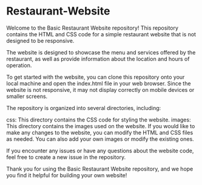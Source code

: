 # Restaurant-Website
Welcome to the Basic Restaurant Website repository! This repository contains the HTML and CSS code for a simple restaurant website that is not designed to be responsive.

The website is designed to showcase the menu and services offered by the restaurant, as well as provide information about the location and hours of operation.

To get started with the website, you can clone this repository onto your local machine and open the index.html file in your web browser. Since the website is not responsive, it may not display correctly on mobile devices or smaller screens.

The repository is organized into several directories, including:

css: This directory contains the CSS code for styling the website.
images: This directory contains the images used on the website.
If you would like to make any changes to the website, you can modify the HTML and CSS files as needed. You can also add your own images or modify the existing ones.

If you encounter any issues or have any questions about the website code, feel free to create a new issue in the repository.

Thank you for using the Basic Restaurant Website repository, and we hope you find it helpful for building your own website!
